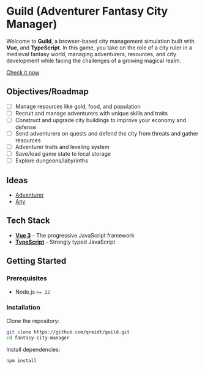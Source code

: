 # Guild (Adventurer Fantasy City Manager)

Welcome to **Guild**, a browser-based city management simulation built with **Vue**, and **TypeScript**.
In this game, you take on the role of a city ruler in a medieval fantasy world, managing adventurers, resources,
and city development while facing the challenges of a growing magical realm.

[Check it now](https://qreidt.github.io/guild/)

## Objectives/Roadmap

- [ ] Manage resources like gold, food, and population
- [ ] Recruit and manage adventurers with unique skills and traits
- [ ] Construct and upgrade city buildings to improve your economy and defense
- [ ] Send adventurers on quests and defend the city from threats and gather resources
- [ ] Adventurer traits and leveling system
- [ ] Save/load game state to local storage
- [ ] Explore dungeons/labyrinths

## Ideas
- [Adventurer](./src/game/adventurer/_.md)
- [Any](./_.md)

## Tech Stack

- **[Vue 3](https://vuejs.org/)** - The progressive JavaScript framework
- **[TypeScript](https://www.typescriptlang.org/)** - Strongly typed JavaScript

## Getting Started

### Prerequisites

- Node.js `>= 22`

### Installation

Clone the repository:

```bash
git clone https://github.com/qreidt/guild.git
cd fantasy-city-manager
```

Install dependencies:
```bash
npm install
```
